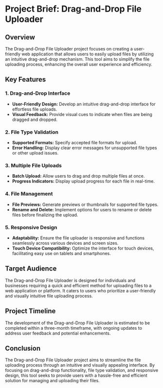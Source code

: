 # Project Brief: Drag-and-Drop File Uploader

## Overview

The Drag-and-Drop File Uploader project focuses on creating a user-friendly web application that allows users to easily upload files by utilizing an intuitive drag-and-drop mechanism. This tool aims to simplify the file uploading process, enhancing the overall user experience and efficiency.

## Key Features

### 1. Drag-and-Drop Interface

- **User-Friendly Design:** Develop an intuitive drag-and-drop interface for effortless file uploads.
- **Visual Feedback:** Provide visual cues to indicate when files are being dragged and dropped.

### 2. File Type Validation

- **Supported Formats:** Specify accepted file formats for upload.
- **Error Handling:** Display clear error messages for unsupported file types or other upload issues.

### 3. Multiple File Uploads

- **Batch Upload:** Allow users to drag and drop multiple files at once.
- **Progress Indicators:** Display upload progress for each file in real-time.

### 4. File Management

- **File Previews:** Generate previews or thumbnails for supported file types.
- **Rename and Delete:** Implement options for users to rename or delete files before finalizing the upload.

### 5. Responsive Design

- **Adaptability:** Ensure the file uploader is responsive and functions seamlessly across various devices and screen sizes.
- **Touch Device Compatibility:** Optimize the interface for touch devices, facilitating easy use on tablets and smartphones.

## Target Audience

The Drag-and-Drop File Uploader is designed for individuals and businesses requiring a quick and efficient method for uploading files to a web application or platform. It caters to users who prioritize a user-friendly and visually intuitive file uploading process.

## Project Timeline

The development of the Drag-and-Drop File Uploader is estimated to be completed within a three-month timeframe, with ongoing updates to address user feedback and potential enhancements.

## Conclusion

The Drag-and-Drop File Uploader project aims to streamline the file uploading process through an intuitive and visually appealing interface. By focusing on drag-and-drop functionality, file type validation, and responsive design, this tool seeks to provide users with a hassle-free and efficient solution for managing and uploading their files.
